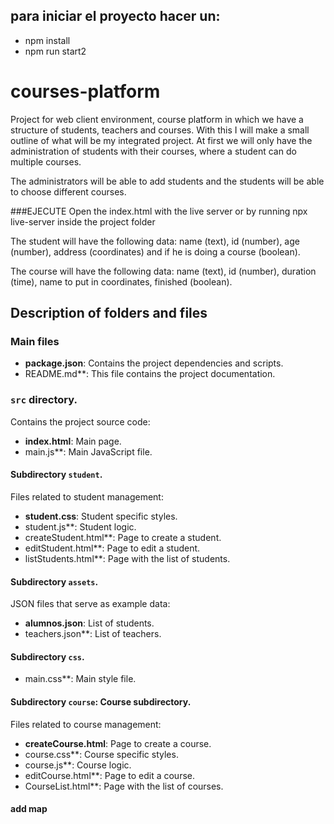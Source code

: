 ## para iniciar el proyecto hacer un: 
 - npm install
 - npm run start2

# courses-platform
Project for web client environment, course platform in which we have a structure of students, teachers and courses. With this I will make a small outline of what will be my integrated project. At first we will only have the administration of students with their courses, where a student can do multiple courses.

The administrators will be able to add students and the students will be able to choose different courses.

###EJECUTE
Open the index.html with the live server or by running npx live-server inside the project folder

The student will have the following data: name (text), id (number), age (number), address (coordinates) and if he is doing a course (boolean).

The course will have the following data: name (text), id (number), duration (time), name to put in coordinates, finished (boolean).

## Description of folders and files

### Main files
- **package.json**: Contains the project dependencies and scripts.
- README.md**: This file contains the project documentation.

### `src` directory.
Contains the project source code:
- **index.html**: Main page.
- main.js**: Main JavaScript file.

#### Subdirectory `student`.
Files related to student management:
- **student.css**: Student specific styles.
- student.js**: Student logic.
- createStudent.html**: Page to create a student.
- editStudent.html**: Page to edit a student.
- listStudents.html**: Page with the list of students.

#### Subdirectory `assets`.
JSON files that serve as example data:
- **alumnos.json**: List of students.
- teachers.json**: List of teachers.

#### Subdirectory `css`.
- main.css**: Main style file.

#### Subdirectory `course`: Course subdirectory.
Files related to course management:
- **createCourse.html**: Page to create a course.
- course.css**: Course specific styles.
- course.js**: Course logic.
- editCourse.html**: Page to edit a course.
- CourseList.html**: Page with the list of courses.

#### add map
